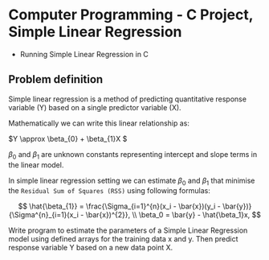 # Computer Programming - C Project, Simple Linear Regression

* Running Simple Linear Regression in C

## Problem definition

Simple linear regression is a method of predicting quantitative response variable (Y) based on a single predictor variable (X).

Mathematically we can write this linear relationship as:

$Y \approx \beta_{0} + \beta_{1}X $

$\beta_{0}$ and $\beta_{1}$ are unknown constants representing intercept and slope terms in the linear model.

In simple linear regression setting we can estimate $\beta_{0}$ and $\beta_{1}$ that minimise the `Residual Sum of Squares (RSS)` using following formulas:

$$
\hat{\beta_{1}} = \frac{\Sigma_{i=1}^{n}(x_i - \bar{x})(y_i - \bar{y})}{\Sigma^{n}_{i=1}(x_i - \bar{x})^{2}}, \\
\beta_0 = \bar{y} - \hat{\beta_1}x,
$$

Write program to estimate the parameters of a Simple Linear Regression model using defined arrays for the training data x and y. Then predict response variable Y based on a new data point X.